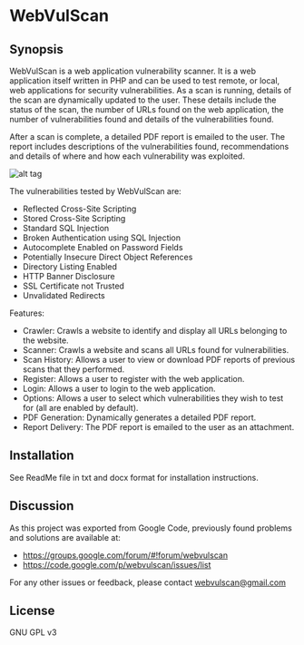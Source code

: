# WebVulScan

## Synopsis

WebVulScan is a web application vulnerability scanner. It is a web application itself written in PHP and can be used to test remote, or local, web applications for security vulnerabilities. As a scan is running, details of the scan are dynamically updated to the user. These details include the status of the scan, the number of URLs found on the web application, the number of vulnerabilities found and details of the vulnerabilities found.

After a scan is complete, a detailed PDF report is emailed to the user. The report includes descriptions of the vulnerabilities found, recommendations and details of where and how each vulnerability was exploited. 

![alt tag](/webvulscan/blob/master/Scanner1.JPG)

The vulnerabilities tested by WebVulScan are:

- Reflected Cross-Site Scripting
- Stored Cross-Site Scripting
- Standard SQL Injection
- Broken Authentication using SQL Injection
- Autocomplete Enabled on Password Fields
- Potentially Insecure Direct Object References
- Directory Listing Enabled
- HTTP Banner Disclosure
- SSL Certificate not Trusted
- Unvalidated Redirects

Features:

- Crawler: Crawls a website to identify and display all URLs belonging to the website.
- Scanner: Crawls a website and scans all URLs found for vulnerabilities.
- Scan History: Allows a user to view or download PDF reports of previous scans that they performed.
- Register: Allows a user to register with the web application.
- Login: Allows a user to login to the web application.
- Options: Allows a user to select which vulnerabilities they wish to test for (all are enabled by default).
- PDF Generation: Dynamically generates a detailed PDF report.
- Report Delivery: The PDF report is emailed to the user as an attachment.

## Installation

See ReadMe file in txt and docx format for installation instructions.

## Discussion

As this project was exported from Google Code, previously found problems and solutions are available at: 
- https://groups.google.com/forum/#!forum/webvulscan
- https://code.google.com/p/webvulscan/issues/list

For any other issues or feedback, please contact webvulscan@gmail.com

## License

GNU GPL v3
